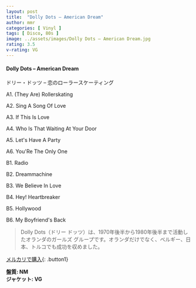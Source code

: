 ```yaml
---
layout: post
title:  "Dolly Dots – American Dream"
author: mmr
categories: [ Vinyl ]
tags: [ Disco, 80s ]
image: ../assets/images/Dolly Dots – American Dream.jpg
rating: 3.5
v-rating: VG
---
```


#### Dolly Dots – American Dream

ドリー・ドッツ – 恋のローラースケーティング

A1.  (They Are) Rollerskating

A2. Sing A Song Of Love

A3. If This Is Love

A4. Who Is That Waiting At Your Door

A5. Let's Have A Party

A6. You'Re The Only One

B1. Radio

B2. Dreammachine

B3. We Believe In Love

B4. Hey! Heartbreaker

B5. Hollywood

B6. My Boyfriend's Back

> Dolly Dots（ドリー ドッツ）は、1970年後半から1980年後半まで活動したオランダのガールズ グループです。オランダだけでなく、ベルギー、日本、トルコでも成功を収めました。

[メルカリで購入](https://jp.mercari.com/item/m95282929146){: .button1}

<div class="mt-4 mb-4 d-flex align-items-center">
<strong class="mr-1">盤質: NM</strong>
</div>
<div class="mt-4 mb-4 d-flex align-items-center">
<strong class="mr-1">ジャケット: VG</strong>
</div>
